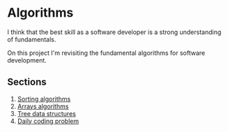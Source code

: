 # Algorithms

I think that the best skill as a software developer is a
strong understanding of fundamentals.

On this project I'm revisiting the fundamental algorithms
for software development.

## Sections

1. [Sorting algorithms](./src/sorting/)
2. [Arrays algorithms](./src/arrays/)
3. [Tree data structures](./src/structures/tree/)
4. [Daily coding problem](./src/dailycodingproblem/)
